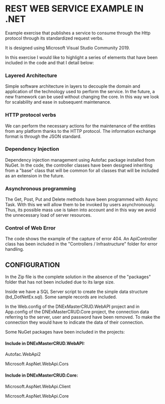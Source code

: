 # REST WEB SERVICE EXAMPLE IN .NET

Example exercise that publishes a service to consume through the Http protocol through its standardized request verbs.

It is designed using Microsoft Visual Studio Community 2019.

In this exercise I would like to highlight a series of elements that have been included in the code and that I detail below:

### Layered Architecture

Simple software architecture in layers to decouple the domain and application of the technology used to perform the service. In the future, a new framework can be used without changing the core. In this way we look for scalability and ease in subsequent maintenance.

### HTTP protocol verbs

We can perform the necessary actions for the maintenance of the entities from any platform thanks to the HTTP protocol. The information exchange format is through the JSON standard.

### Dependency Injection

Dependency injection management using Autofac package installed from NuGet. In the code, the controller classes have been designed inheriting from a "base" class that will be common for all classes that will be included as an extension in the future.

### Asynchronous programming

The Get, Post, Put and Delete methods have been programmed with Async Task. With this we will allow them to be invoked by users asynchronously. Thus, its possible mass use is taken into account and in this way we avoid the unnecessary load of server resources.

### Control of Web Error

The code shows the example of the capture of error 404. An ApiController class has been included in the "Controllers / Infrastructure" folder for error handling.

## CONFIGURATION

In the Zip file is the complete solution in the absence of the "packages" folder that has not been included due to its large size.

Inside we have a SQL Server script to create the simple data structure (bd_DotNetEx.sql). Some sample records are included.

In the Web.config of the DNExMasterCRUD.WebAPI project and in App.config of the DNExMasterCRUD.Core project, the connection data referring to the server, user and password have been removed. To make the connection they would have to indicate the data of their connection.

Some NuGet packages have been included in the projects:

#### Include in DNExMasterCRUD.WebAPI:

Autofac.WebApi2 

Microsoft AspNet.WebApi.Cors

#### Include in DNExMasterCRUD.Core:

Microsoft.AspNet.WebApi.Client

Microsoft.AspNet.WebApi.Core
